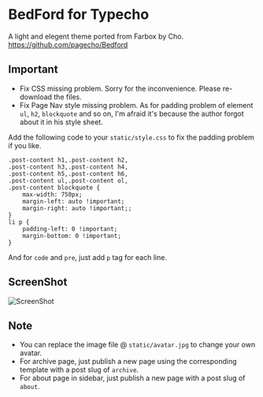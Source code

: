 # BedFord for Typecho
A light and elegent theme ported from Farbox by Cho.
https://github.com/pagecho/Bedford

## Important
* Fix CSS missing problem. Sorry for the inconvenience. Please re-download the files.
* Fix Page Nav style missing problem. As for padding problem of element `ul`, `h2`, `blockquote` and so on, I'm afraid it's because the author forgot about it in his style sheet.

Add the following code to your `static/style.css` to fix the padding problem if you like.
```
.post-content h1,.post-content h2,
.post-content h3,.post-content h4,
.post-content h5,.post-content h6,
.post-content ul,.post-content ol,
.post-content blockquote {
    max-width: 750px;
    margin-left: auto !important;
    margin-right: auto !important;;
}
li p {
    padding-left: 0 !important;
    margin-bottom: 0 !important;
}
```
And for `code` and `pre`, just add `p` tag for each line.

## ScreenShot
![ScreenShot](https://raw.githubusercontent.com/LjxPrime/bedford/master/screenshot.png)

## Note
* You can replace the image file @ `static/avatar.jpg` to change your own avatar.
* For archive page, just publish a new page using the corresponding template with a post slug of `archive`.
* For about page in sidebar, just publish a new page with a post slug of `about`.
